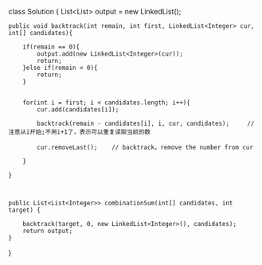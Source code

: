 class Solution {
    List<List<Integer>> output = new LinkedList();
    
    
    public void backtrack(int remain, int first, LinkedList<Integer> cur, int[] candidates){
        
        if(remain == 0){
            output.add(new LinkedList<Integer>(cur));
            return;
        }else if(remain < 0){
            return;
        }
        
        
        for(int i = first; i < candidates.length; i++){
            cur.add(candidates[i]);
            
            backtrack(remain - candidates[i], i, cur, candidates);     // 注意从i开始;不用i+1了，表示可以重复读取当前的数
            
            cur.removeLast();    // backtrack，remove the number from cur
            
        }
        
    }
    
    
    
    public List<List<Integer>> combinationSum(int[] candidates, int target) {
        
        backtrack(target, 0, new LinkedList<Integer>(), candidates);
        return output;
    }
}